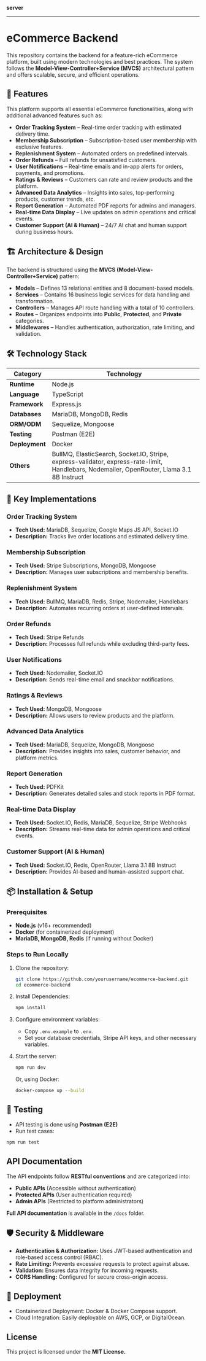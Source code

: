 **server**

***

# eCommerce Backend

This repository contains the backend for a feature-rich eCommerce platform, built using modern technologies and best practices. The system follows the **Model-View-Controller+Service (MVCS)** architectural pattern and offers scalable, secure, and efficient operations.

## 🚀 Features

This platform supports all essential eCommerce functionalities, along with additional advanced features such as:

- **Order Tracking System** – Real-time order tracking with estimated delivery time.
- **Membership Subscription** – Subscription-based user membership with exclusive features.
- **Replenishment System** – Automated orders on predefined intervals.
- **Order Refunds** – Full refunds for unsatisfied customers.
- **User Notifications** – Real-time emails and in-app alerts for orders, payments, and promotions.
- **Ratings & Reviews** – Customers can rate and review products and the platform.
- **Advanced Data Analytics** – Insights into sales, top-performing products, customer trends, etc.
- **Report Generation** – Automated PDF reports for admins and managers.
- **Real-time Data Display** – Live updates on admin operations and critical events.
- **Customer Support (AI & Human)** – 24/7 AI chat and human support during business hours.

## 🏗️ Architecture & Design

The backend is structured using the **MVCS (Model-View-Controller+Service)** pattern:

- **Models** – Defines 13 relational entities and 8 document-based models.
- **Services** – Contains 16 business logic services for data handling and transformation.
- **Controllers** – Manages API route handling with a total of 10 controllers.
- **Routes** – Organizes endpoints into **Public**, **Protected**, and **Private** categories.
- **Middlewares** – Handles authentication, authorization, rate limiting, and validation.

## 🛠️ Technology Stack

| **Category**   | **Technology**                                                                                                                             |
| -------------- | ------------------------------------------------------------------------------------------------------------------------------------------ |
| **Runtime**    | Node.js                                                                                                                                    |
| **Language**   | TypeScript                                                                                                                                 |
| **Framework**  | Express.js                                                                                                                                 |
| **Databases**  | MariaDB, MongoDB, Redis                                                                                                                    |
| **ORM/ODM**    | Sequelize, Mongoose                                                                                                                        |
| **Testing**    | Postman (E2E)                                                                                                                              |
| **Deployment** | Docker                                                                                                                                     |
| **Others**     | BullMQ, ElasticSearch, Socket.IO, Stripe, express-validator, express-rate-limit, Handlebars, Nodemailer, OpenRouter, Llama 3.1 8B Instruct |

## 📌 Key Implementations

### Order Tracking System

- **Tech Used:** MariaDB, Sequelize, Google Maps JS API, Socket.IO
- **Description:** Tracks live order locations and estimated delivery time.

### Membership Subscription

- **Tech Used:** Stripe Subscriptions, MongoDB, Mongoose
- **Description:** Manages user subscriptions and membership benefits.

### Replenishment System

- **Tech Used:** BullMQ, MariaDB, Redis, Stripe, Nodemailer, Handlebars
- **Description:** Automates recurring orders at user-defined intervals.

### Order Refunds

- **Tech Used:** Stripe Refunds
- **Description:** Processes full refunds while excluding third-party fees.

### User Notifications

- **Tech Used:** Nodemailer, Socket.IO
- **Description:** Sends real-time email and snackbar notifications.

### Ratings & Reviews

- **Tech Used:** MongoDB, Mongoose
- **Description:** Allows users to review products and the platform.

### Advanced Data Analytics

- **Tech Used:** MariaDB, Sequelize, MongoDB, Mongoose
- **Description:** Provides insights into sales, customer behavior, and platform metrics.

### Report Generation

- **Tech Used:** PDFKit
- **Description:** Generates detailed sales and stock reports in PDF format.

### Real-time Data Display

- **Tech Used:** Socket.IO, Redis, MariaDB, Sequelize, Stripe Webhooks
- **Description:** Streams real-time data for admin operations and critical events.

### Customer Support (AI & Human)

- **Tech Used:** Socket.IO, Redis, OpenRouter, Llama 3.1 8B Instruct
- **Description:** Provides AI-based and human-assisted support chat.

## 📦 Installation & Setup

### Prerequisites

- **Node.js** (v16+ recommended)
- **Docker** (for containerized deployment)
- **MariaDB, MongoDB, Redis** (if running without Docker)

### Steps to Run Locally

1.  Clone the repository:
    ```sh
    git clone https://github.com/yourusername/ecommerce-backend.git
    cd ecommerce-backend
    ```
2.  Install Dependencies:

    ```sh
    npm install
    ```

3.  Configure environment variables:

    - Copy `.env.example` to `.env`.
    - Set your database credentials, Stripe API keys, and other necessary variables.

4.  Start the server:

    ```sh
    npm run dev
    ```

    Or, using Docker:

    ```sh
    docker-compose up --build
    ```

## 🧪 Testing

- API testing is done using **Postman (E2E)**
- Run test cases:

```sh
npm run test
```

## API Documentation

The API endpoints follow **RESTful conventions** and are categorized into:

- **Public APIs** (Accessible without authentication)
- **Protected APIs** (User authentication required)
- **Admin APIs** (Restricted to platform administrators)

**Full API documentation** is available in the `/docs` folder.

## 🛡️ Security & Middleware

- **Authentication & Authorization:** Uses JWT-based authentication and role-based access control (RBAC).
- **Rate Limiting:** Prevents excessive requests to protect against abuse.
- **Validation:** Ensures data integrity for incoming requests.
- **CORS Handling:** Configured for secure cross-origin access.

## 🚀 Deployment

- Containerized Deployment: Docker & Docker Compose support.
- Cloud Integration: Easily deployable on AWS, GCP, or DigitalOcean.

## License

This project is licensed under the **MIT License.**

